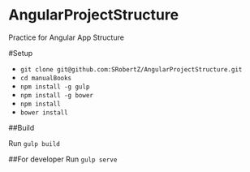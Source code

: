 # AngularProjectStructure
Practice for Angular App Structure

#Setup
- `git clone git@github.com:SRobertZ/AngularProjectStructure.git`
- `cd manualBooks`
- `npm install -g gulp`
- `npm install -g bower`
- `npm install`
- `bower install`

##Build

Run `gulp build`

##For developer
Run `gulp serve`
